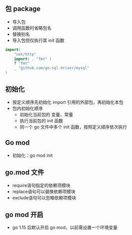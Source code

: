 ## 包 package
- 导入包
- 调用函数时省略包名
- 替换别名
- 导入包但仅执行其 init 函数
```go
import(
	"net/http"
	import( . "fmt" ) 
    f "fmt"
	_ "github.com/go-sql-driver/mysql"
)
```
## 初始化
- 按定义顺序先初始化 import 引用的外部包，再初始化本包
- 包内初始化顺序
	- 初始化当前包的 变量、常量
	- 执行当前包的 init 函数
	- 同一个 go 文件中多个 init 函数，按照定义顺序依次执行

## Go mod
- 初始化：go mod init

## go.mod 文件
- require语句指定的依赖项模块
- replace语句可以替换依赖项模块
- exclude语句可以忽略依赖项模块

## go mod 开启
- go 1.15 后默认开启 go mod，以前需设置一个环境变量